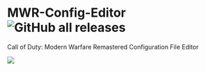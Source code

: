 # MWR-Config-Editor ![GitHub all releases](https://img.shields.io/github/downloads/Bluscream/MWR-Config-Editor/total) 

Call of Duty: Modern Warfare Remastered Configuration File Editor

![](https://i.imgur.com/SWzpNiQ.png)
